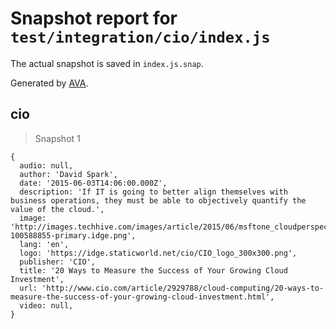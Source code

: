 # Snapshot report for `test/integration/cio/index.js`

The actual snapshot is saved in `index.js.snap`.

Generated by [AVA](https://avajs.dev).

## cio

> Snapshot 1

    {
      audio: null,
      author: 'David Spark',
      date: '2015-06-03T14:06:00.000Z',
      description: 'If IT is going to better align themselves with business operations, they must be able to objectively quantify the value of the cloud.',
      image: 'http://images.techhive.com/images/article/2015/06/msftone_cloudperspective4-100588855-primary.idge.png',
      lang: 'en',
      logo: 'https://idge.staticworld.net/cio/CIO_logo_300x300.png',
      publisher: 'CIO',
      title: '20 Ways to Measure the Success of Your Growing Cloud Investment',
      url: 'http://www.cio.com/article/2929788/cloud-computing/20-ways-to-measure-the-success-of-your-growing-cloud-investment.html',
      video: null,
    }
